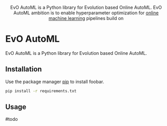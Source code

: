 
<p align="center">
    EvO AutoML is a Python library for Evolution based Online AutoML.
    EvO AutoML ambition is to enable hyperparameter optimization for <a href="https://www.wikiwand.com/en/Online_machine_learning">online machine learning</a> pipelines build on 
</p>

# EvO AutoML

EvO AutoML is a Python library for Evolution based Online AutoML.

## Installation

Use the package manager [pip](https://pip.pypa.io/en/stable/) to install foobar.

```bash
pip install -r requirements.txt
```

## Usage
#todo



